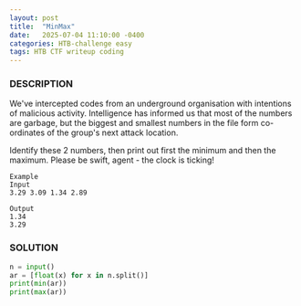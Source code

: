```yaml
---
layout: post
title:  "MinMax"
date:   2025-07-04 11:10:00 -0400
categories: HTB-challenge easy
tags: HTB CTF writeup coding 
---
```


### DESCRIPTION
We've intercepted codes from an underground organisation with intentions of malicious activity. Intelligence has informed us that most of the numbers are garbage, but the biggest and smallest numbers in the file form co-ordinates of the group's next attack location.

Identify these 2 numbers, then print out first the minimum and then the maximum. Please be swift, agent - the clock is ticking!
```
Example
Input
3.29 3.09 1.34 2.89

Output
1.34
3.29
```

### SOLUTION
```python
n = input()
ar = [float(x) for x in n.split()]
print(min(ar))
print(max(ar))
```
